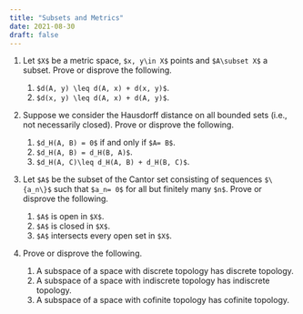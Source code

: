 ```yaml
---
title: "Subsets and Metrics"
date: 2021-08-30
draft: false
---
```


1. Let `$X$` be a metric space, `$x, y\in X$` points and `$A\subset X$` a subset. Prove or disprove the following.
    1. `$d(A, y) \leq d(A, x) + d(x, y)$`.
    2. `$d(x, y) \leq d(A, x) + d(A, y)$`.

2. Suppose we consider the Hausdorff distance on all bounded sets (i.e., not necessarily closed). Prove or disprove the following.
    1. `$d_H(A, B) = 0$` if and only if `$A= B$`.
    2. `$d_H(A, B) = d_H(B, A)$`.
    3. `$d_H(A, C)\leq d_H(A, B) + d_H(B, C)$`.

3. Let `$A$` be the subset of the Cantor set consisting of sequences `$\{a_n\}$` such that  `$a_n= 0$` for all but finitely many `$n$`. Prove or disprove the following.
    1. `$A$` is open in `$X$`.
    2. `$A$` is closed in `$X$`.
    3. `$A$` intersects every open set in `$X$`.

4. Prove or disprove the following.
    1. A subspace of a space with discrete topology has discrete topology.
    2. A subspace of a space with indiscrete topology has indiscrete topology.
    3. A subspace of a space with cofinite topology has cofinite topology.
